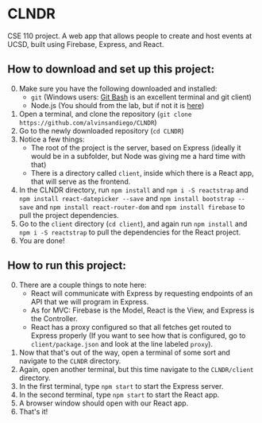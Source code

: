 # CLNDR
CSE 110 project. A web app that allows people to create and host events at UCSD, built using Firebase, Express, and React.

## How to download and set up this project:
0. Make sure you have the following downloaded and installed:
    * `git` (Windows users: [Git Bash](https://git-scm.com/download/win) is an excellent terminal and git client)
    * Node.js (You should from the lab, but if not it is [here](https://nodejs.org/en/))
0. Open a terminal, and clone the repository (`git clone https://github.com/alvinsandiego/CLNDR`)
0. Go to the newly downloaded repository (`cd CLNDR`)
0. Notice a few things:
    * The root of the project is the server, based on Express (ideally it would be in a subfolder, but Node was giving me a hard time with that)
    * There is a directory called `client`, inside which there is a React app, that will serve as the frontend.
0. In the CLNDR directory, run `npm install` and `npm i -S reactstrap` and `npm install react-datepicker --save` and `npm install bootstrap --save` and `npm install react-router-dom` and `npm install firebase` to pull the project dependencies.
0. Go to the `client` directory (`cd client`), and again run `npm install` and `npm i -S reactstrap` to pull the dependencies for the React project.
0. You are done!

## How to run this project:
0. There are a couple things to note here:
   * React will communicate with Express by requesting endpoints of an API that we will program in Express.
   * As for MVC: Firebase is the Model, React is the View, and Express is the Controller.
   * React has a proxy configured so that all fetches get routed to Express properly (If you want to see how that is configured, go to `client/package.json` and look at the line labeled `proxy`).
0. Now that that's out of the way, open a terminal of some sort and navigate to the `CLNDR` directory.
0. Again, open another terminal, but this time navigate to the `CLNDR/client` directory.
0. In the first terminal, type `npm start` to start the Express server.
0. In the second terminal, type `npm start` to start the React app.
0. A browser window should open with our React app.
0. That's it!
